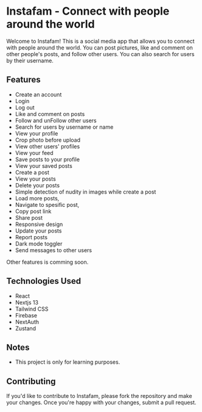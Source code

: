 # Instafam - Connect with people around the world

Welcome to Instafam! This is a social media app that allows you to connect with people around the world. You can post pictures, like and comment on other people's posts, and follow other users. You can also search for users by their username.

## Features

- Create an account
- Login
- Log out
- Like and comment on posts
- Follow and unFollow other users
- Search for users by username or name
- View your profile
- Crop photo before upload
- View other users' profiles
- View your feed
- Save posts to your profile
- View your saved posts
- Create a post
- View your posts
- Delete your posts
- Simple detection of nudity in images while create a post
- Load more posts,
- Navigate to spesific post,
- Copy post link
- Share post
- Responsive design
- Update your posts
- Report posts
- Dark mode toggler
- Send messages to other users

Other features is comming soon.

## Technologies Used

- React
- Nextjs 13
- Tailwind CSS
- Firebase
- NextAuth
- Zustand

## Notes
- This project is only for learning purposes.

## Contributing

If you'd like to contribute to Instafam, please fork the repository and make your changes. Once you're happy with your changes, submit a pull request.
